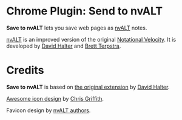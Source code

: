 # Chrome Plugin: Send to nvALT

**Save to nvALT** lets you save web pages as [nvALT][nvalt] notes. 

[nvALT][nvalt] is an improved version of the original [Notational Velocity][nv]. It is developed by [David Halter][david] and [Brett Terpstra][brett].

# Credits

**Save to nvALT** is based on [the original extension][orig] by [David Halter][david].

[Awesome icon design][icon] by [Chris Griffith][chris].

Favicon design by [nvALT authors][nvalt].

[orig]: http://elasticthreads.tumblr.com/post/8212672178/nvit-chrome-and-safari-extensions-for-nvalt
[icon]: https://dribbble.com/shots/1958394-nvALT-Icon
[chris]: http://chrisgriffith.co/
[david]: http://elasticthreads.tumblr.com/
[nvalt]: http://brettterpstra.com/projects/nvalt/
[brett]: http://brettterpstra.com/
[nv]: http://notational.net/
